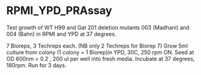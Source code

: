 # RPMI_YPD_PRAssay
Test growth of WT H99 and Gat 201 deletion mutants 003 (Madhani) and 004 (Bahn) in RPMI and YPD at 37 degrees.

7 Bioreps, 3 Techreps each. (NB only 2 Techreps for Biorep 7)
Grow 5ml culture from colony (1 colony = 1 Biorep)in YPD, 30C, 250 rpm ON.
Seed at OD 600nm = 0.2 , 200 ul per well into fresh media.
Incubate at 37 degrees, 180rpm.
Run for 3 days.
